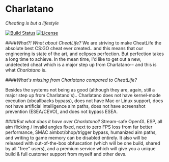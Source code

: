 # Charlatano
_Cheating is but a lifestyle_

[![Build Status](https://travis-ci.org/Jire/Charlatano.svg?branch=master)](https://travis-ci.org/Jire/Charlatano)
[![License](https://img.shields.io/github/license/Jire/Charlatano.svg)](https://github.com/Jire/Charlatano/blob/master/LICENSE.txt)

####_What?! What about CheatLife?_
We are striving to make CheatLife the absolute best CS:GO cheat ever created.. and this means that our engineering
is state of the art, and eclipses perfection. But perfection takes a long time to achieve. In the mean time, I'd like
to get out a new, undetected cheat which is a major step up from Charlatano-- and this is what _Charlatano_ is.

####_What's missing from Charlatano compared to CheatLife?_

Besides the systems not being as good (although they are, again, still a major step up from Charlatano's)..
Charlatano does not have kernel-mode execution (obcallbacks bypass), does not have Mac or Linux support,
does not have artificial intelligence aim paths, does not have screenshot prevention (ESEA/CEVO),
and does not bypass ESEA.

####_But what does it have over Charlatano?_
Stream-safe OpenGL ESP, all aim flicking / invalid angles fixed, next to zero FPS loss from far better performance,
SMAC aimbot/bhop/trigger bypass, humanized aim paths, and writing to game memory can be disabled entirely.
It also will be released with out-of-the-box obfuscation (which will be one build, shared by all "free" users),
and a premium service which will give you a unique build & full customer support from myself and other devs.